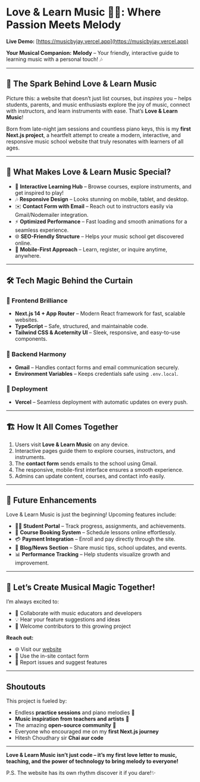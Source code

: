 # Love & Learn Music 🎵✨: Where Passion Meets Melody  

**Live Demo:** [https://musicbyjay.vercel.app](https://musicbyjay.vercel.app)  

**Your Musical Companion:** **Melody** – Your friendly, interactive guide to learning music with a personal touch! 🎶  

---

## 🎯 The Spark Behind Love & Learn Music  

Picture this: a website that doesn’t just list courses, but *inspires* you – helps students, parents, and music enthusiasts explore the joy of music, connect with instructors, and learn instruments with ease. That’s **Love & Learn Music**!  

Born from late-night jam sessions and countless piano keys, this is my **first Next.js project**, a heartfelt attempt to create a modern, interactive, and responsive music school website that truly resonates with learners of all ages.  

---

## 🌟 What Makes Love & Learn Music Special?  

- 🎹 **Interactive Learning Hub** – Browse courses, explore instruments, and get inspired to play!  
- 🎶 **Responsive Design** – Looks stunning on mobile, tablet, and desktop.  
- ✉️ **Contact Form with Email** – Reach out to instructors easily via Gmail/Nodemailer integration.  
- ⚡ **Optimized Performance** – Fast loading and smooth animations for a seamless experience.  
- 🌐 **SEO-Friendly Structure** – Helps your music school get discovered online.  
- 🎵 **Mobile-First Approach** – Learn, register, or inquire anytime, anywhere.  

---

## 🛠️ Tech Magic Behind the Curtain  

### 🎹 Frontend Brilliance  
- **Next.js 14 + App Router** – Modern React framework for fast, scalable websites.  
- **TypeScript** – Safe, structured, and maintainable code.  
- **Tailwind CSS & Aceternity UI** – Sleek, responsive, and easy-to-use components.  

### 🔧 Backend Harmony  
- **Gmail** – Handles contact forms and email communication securely.  
- **Environment Variables** – Keeps credentials safe using `.env.local`.  

### 🚀 Deployment  
- **Vercel** – Seamless deployment with automatic updates on every push.  

---

## 🏗️ How It All Comes Together  

1. Users visit **Love & Learn Music** on any device.  
2. Interactive pages guide them to explore courses, instructors, and instruments.  
3. The **contact form** sends emails to the school using Gmail.  
4. The responsive, mobile-first interface ensures a smooth experience.  
5. Admins can update content, courses, and contact info easily.  

---

## 🔮 Future Enhancements  

Love & Learn Music is just the beginning! Upcoming features include:  
- 🧑‍🎓 **Student Portal** – Track progress, assignments, and achievements.  
- 📅 **Course Booking System** – Schedule lessons online effortlessly.  
- 💳 **Payment Integration** – Enroll and pay directly through the site.  
- 📰 **Blog/News Section** – Share music tips, school updates, and events.  
- 📊 **Performance Tracking** – Help students visualize growth and improvement.  

---

## 💌 Let’s Create Musical Magic Together!  

I’m always excited to:  
- 🤝 Collaborate with music educators and developers  
- 💡 Hear your feature suggestions and ideas  
- 🌟 Welcome contributors to this growing project  

**Reach out:**  
- 🌐 Visit our [website](https://musicbyjay.vercel.app)  
- 📧 Use the in-site contact form  
- 🐛 Report issues and suggest features  

---

##  Shoutouts  

This project is fueled by:  
- Endless **practice sessions** and piano melodies 🎹  
- **Music inspiration from teachers and artists** 🎼  
- The amazing **open-source community** 💝  
- Everyone who encouraged me on my **first Next.js journey**
- Hitesh Choudhary sir **Chai aur code** 

---

**Love & Learn Music isn’t just code – it’s my first love letter to music, teaching, and the power of technology to bring melody to everyone!**  

P.S. The website has its own rhythm discover it if you dare!✨ 
